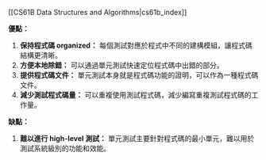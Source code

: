 [[CS61B Data Structures and Algorithms|cs61b_index]]




**優點：**
1. **保持程式碼 organized：** 每個測試對應於程式中不同的建構模組，讓程式碼結構更清晰。
2. **方便本地除錯：** 可以通過單元測試快速定位程式碼中出錯的部分。
3. **提供程式碼文件：** 單元測試本身就是程式碼功能的證明，可以作為一種程式碼文件。
4. **減少測試程式碼量：** 可以重複使用測試程式碼，減少編寫重複測試程式碼的工作量。
    

**缺點：**
1. **難以進行 high-level 測試：** 單元測試主要針對程式碼的最小單元，難以用於測試系統級別的功能和效能。